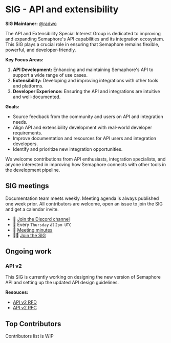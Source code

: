 # SIG - API and extensibility

**SIG Maintaner:** [@radwo](https://github.com/radwo)
 
The API and Extensibility Special Interest Group is dedicated to improving and expanding Semaphore's API capabilities and its integration ecosystem. This SIG plays a crucial role in ensuring that Semaphore remains flexible, powerful, and developer-friendly.

**Key Focus Areas:**

1. **API Development:** Enhancing and maintaining Semaphore's API to support a wide range of use cases.
2. **Extensibility:** Developing and improving integrations with other tools and platforms.
3. **Developer Experience:** Ensuring the API and integrations are intuitive and well-documented.

**Goals:**

- Source feedback from the community and users on API and integration needs.
- Align API and extensibility development with real-world developer requirements.
- Improve documentation and resources for API users and integration developers.
- Identify and prioritize new integration opportunities.

We welcome contributions from API enthusiasts, integration specialists, and anyone interested in improving how Semaphore connects with other tools in the development pipeline.

## SIG meetings

Documentation team meets weekly. Meeting agenda is always published one week prior. All contributors are welcome, open an issue to join the SIG and get a calendar invite.

- 💬 [Join the Discord channel](https://discord.gg/w27XA4tUaX)
- 📆 Every `Thursday` at `2pm UTC`
- 📝 [Meeting minutes](./meeting-minutes.md)
- 🙋‍♂️ [Join the SIG](https://forms.gle/tcNpGA4Zyghnu7sh8)

## Ongoing work

### API v2

This SIG is currently working on designing the new version of Semaphore API and setting up the updated API design guidelines. 

**Resouces:**

- [API v2 RFD](https://github.com/semaphoreci/semaphore/discussions/225)
- [API v2 RFC](https://github.com/semaphoreci/semaphore/pull/224)

## Top Contributors

Contributors list is WIP
